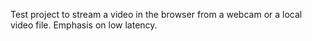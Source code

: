 Test project to stream a video in the browser from a webcam or a local video file.
Emphasis on low latency.